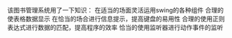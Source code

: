 该图书管理系统用了一下知识：
在适当的场面灵活运用swing的各种组件
合理的使表格数据显示
在恰当的场合进行信息提示，提高键盘的易用性
合理的使用正则表达式进行数据的匹配，提高程序的效率
恰当的使用监听器进行动作事件的监听
